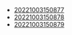 - [20221003150877](/zet/20221003150877/README.md)
- [20221003150878](/zet/20221003150878/README.md)
- [20221003150879](/zet/20221003150879/README.md)
